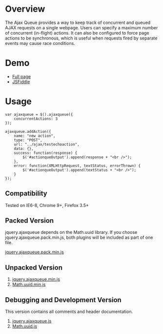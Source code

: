 # Overview

The Ajax Queue provides a way to keep track of concurrent and queued AJAX requests on a single webpage. Users can specify a maximum number of concurrent (in-flight) actions.
It can also be configured to force page actions to be synchronous, which is useful when requests fired by separate events may cause race conditions.

# Demo

* [Full page](http://jsfiddle.net/jookyboi/mNe9L/11/embedded/result/)
* [JSFiddle](http://jsfiddle.net/jookyboi/mNe9L/11/)

# Usage

	var ajaxqueue = $().ajaxqueue({
		concurrentActions: 3
	});

	ajaxqueue.addAction({
		name: "new action",
		type: "POST",
		url: "../ajax/testechoaction",
		data: {},
		success: function(response) {
			$('#actionqueOutput').append(response + "<br />");
		},
		error: function(XMLHttpRequest, textStatus, errorThrown) {
			$('#actionqueOutput').append(textStatus + "<br />");
		}
	});

## Compatibility

Tested on IE6-8, Chrome 9+, Firefox 3.5+

## Packed Version

jquery.ajaxqueue depends on the Math.uuid library. If you choose jquery.ajaxqueue.pack.min.js, both plugins will be included as part of one file.

[jquery.ajaxqueue.pack.min.js](https://github.com/ZS/jquery.controls/raw/master/ajaxqueue/js/jquery.ajaxqueue.pack.min.js)

## Unpacked Version

1. [jquery.ajaxqueue.min.js](https://github.com/ZS/jquery.controls/raw/master/ajaxqueue/js/jquery.ajaxqueue.min.js)
2. [Math.uuid.min.js](https://github.com/ZS/jquery.controls/raw/master/ajaxqueue/js/Math.uuid.min.js)

## Debugging and Development Version

This version contains all comments and header documentation.

1. [jquery.ajaxqueue.js](https://github.com/ZS/jquery.controls/raw/master/ajaxqueue/js/jquery.ajaxqueue.js)
2. [Math.uuid.js](https://github.com/ZS/jquery.controls/raw/master/ajaxqueue/js/Math.uuid.js)


